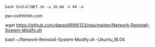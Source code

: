 
`bash InstallNET.sh -u 16.04 -v 64 -a`

pw=cxthhhhh.com


wget https://github.com/dapao9999/123/raw/master/Network-Reinstall-System-Modify.sh


bash ~/Network-Reinstall-System-Modify.sh -Ubuntu_18.04

